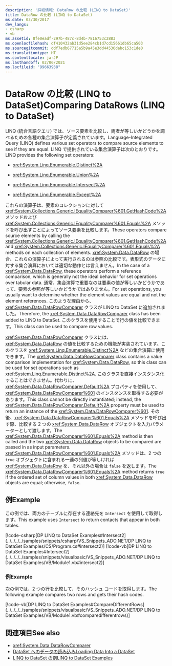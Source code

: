 ```yaml
---
description: '詳細情報: DataRow の比較 (LINQ to DataSet)'
title: DataRow の比較 (LINQ to DataSet)
ms.date: 03/30/2017
dev_langs:
- csharp
- vb
ms.assetid: 8fe0eadf-297b-487c-8d4b-7816753c2883
ms.openlocfilehash: df410432ab31d5ee284cb1d7cd15661db65ca503
ms.sourcegitcommit: ddf7edb67715a5b9a45e3dd44536dabc153c1de0
ms.translationtype: HT
ms.contentlocale: ja-JP
ms.lasthandoff: 02/06/2021
ms.locfileid: "99663938"
---
```

# <a name="comparing-datarows-linq-to-dataset"></a><span data-ttu-id="e7e97-103">DataRow の比較 (LINQ to DataSet)</span><span class="sxs-lookup"><span data-stu-id="e7e97-103">Comparing DataRows (LINQ to DataSet)</span></span>

<span data-ttu-id="e7e97-104">LINQ (統合言語クエリ) では、ソース要素を比較し、両者が等しいかどうかを調べるための各種の集合演算子が定義されています。</span><span class="sxs-lookup"><span data-stu-id="e7e97-104">Language-Integrated Query (LINQ) defines various set operators to compare source elements to see if they are equal.</span></span> <span data-ttu-id="e7e97-105">LINQ で提供されている集合演算子は次のとおりです。</span><span class="sxs-lookup"><span data-stu-id="e7e97-105">LINQ provides the following set operators:</span></span>  
  
- <xref:System.Linq.Enumerable.Distinct%2A>  
  
- <xref:System.Linq.Enumerable.Union%2A>  
  
- <xref:System.Linq.Enumerable.Intersect%2A>  
  
- <xref:System.Linq.Enumerable.Except%2A>  
  
 <span data-ttu-id="e7e97-106">これらの演算子は、要素のコレクションに対して <xref:System.Collections.Generic.IEqualityComparer%601.GetHashCode%2A> メソッドおよび <xref:System.Collections.Generic.IEqualityComparer%601.Equals%2A> メソッドを呼び出すことによってソース要素を比較します。</span><span class="sxs-lookup"><span data-stu-id="e7e97-106">These operators compare source elements by calling the <xref:System.Collections.Generic.IEqualityComparer%601.GetHashCode%2A> and <xref:System.Collections.Generic.IEqualityComparer%601.Equals%2A> methods on each collection of elements.</span></span> <span data-ttu-id="e7e97-107"><xref:System.Data.DataRow> の場合、これらの演算子によって実行されるのは参照の比較です。表形式のデータに対する集合演算においては適切な動作とは言えません。</span><span class="sxs-lookup"><span data-stu-id="e7e97-107">In the case of a <xref:System.Data.DataRow>, these operators perform a reference comparison, which is generally not the ideal behavior for set operations over tabular data.</span></span> <span data-ttu-id="e7e97-108">通常、集合演算で重要なのは要素の値が等しいかどうかであって、要素の参照が等しいかどうかではありません。</span><span class="sxs-lookup"><span data-stu-id="e7e97-108">For set operations, you usually want to determine whether the element values are equal and not the element references.</span></span> <span data-ttu-id="e7e97-109">このような理由から、<xref:System.Data.DataRowComparer> クラスが LINQ to DataSet に追加されました。</span><span class="sxs-lookup"><span data-stu-id="e7e97-109">Therefore, the <xref:System.Data.DataRowComparer> class has been added to LINQ to DataSet.</span></span> <span data-ttu-id="e7e97-110">このクラスを使用することで行の値を比較できます。</span><span class="sxs-lookup"><span data-stu-id="e7e97-110">This class can be used to compare row values.</span></span>  
  
 <span data-ttu-id="e7e97-111"><xref:System.Data.DataRowComparer> クラスには、<xref:System.Data.DataRow> の値を比較するための機能が実装されています。このクラスを <xref:System.Linq.Enumerable.Distinct%2A> などの集合演算に使用できます。</span><span class="sxs-lookup"><span data-stu-id="e7e97-111">The <xref:System.Data.DataRowComparer> class contains a value comparison implementation for <xref:System.Data.DataRow>, so this class can be used for set operations such as <xref:System.Linq.Enumerable.Distinct%2A>.</span></span> <span data-ttu-id="e7e97-112">このクラスを直接インスタンス化することはできません。代わりに、<xref:System.Data.DataRowComparer.Default%2A> プロパティを使用して、<xref:System.Data.DataRowComparer%601> のインスタンスを取得する必要があります。</span><span class="sxs-lookup"><span data-stu-id="e7e97-112">This class cannot be directly instantiated; instead, the <xref:System.Data.DataRowComparer.Default%2A> property must be used to return an instance of the <xref:System.Data.DataRowComparer%601>.</span></span> <span data-ttu-id="e7e97-113">その後、<xref:System.Data.DataRowComparer%601.Equals%2A> メソッドを呼び出す際、比較する 2 つの <xref:System.Data.DataRow> オブジェクトを入力パラメーターとして渡します。</span><span class="sxs-lookup"><span data-stu-id="e7e97-113">The <xref:System.Data.DataRowComparer%601.Equals%2A> method is then called and the two <xref:System.Data.DataRow> objects to be compared are passed in as input parameters.</span></span> <span data-ttu-id="e7e97-114"><xref:System.Data.DataRowComparer%601.Equals%2A> メソッドは、2 つの `true` オブジェクトに含まれる一連の列値が等しければ <xref:System.Data.DataRow> を、それ以外の場合は `false` を返します。</span><span class="sxs-lookup"><span data-stu-id="e7e97-114">The <xref:System.Data.DataRowComparer%601.Equals%2A> method returns `true` if the ordered set of column values in both <xref:System.Data.DataRow> objects are equal; otherwise, `false`.</span></span>  
  
## <a name="example"></a><span data-ttu-id="e7e97-115">例</span><span class="sxs-lookup"><span data-stu-id="e7e97-115">Example</span></span>  

 <span data-ttu-id="e7e97-116">この例では、両方のテーブルに存在する連絡先を `Intersect` を使用して取得します。</span><span class="sxs-lookup"><span data-stu-id="e7e97-116">This example uses `Intersect` to return contacts that appear in both tables.</span></span>  
  
 [!code-csharp[DP LINQ to DataSet Examples#Intersect2](../../../../samples/snippets/csharp/VS_Snippets_ADO.NET/DP LINQ to DataSet Examples/CS/Program.cs#intersect2)]
 [!code-vb[DP LINQ to DataSet Examples#Intersect2](../../../../samples/snippets/visualbasic/VS_Snippets_ADO.NET/DP LINQ to DataSet Examples/VB/Module1.vb#intersect2)]  
  
### <a name="example"></a><span data-ttu-id="e7e97-117">例</span><span class="sxs-lookup"><span data-stu-id="e7e97-117">Example</span></span>  

 <span data-ttu-id="e7e97-118">次の例では、2 つの行を比較して、そのハッシュ コードを取得します。</span><span class="sxs-lookup"><span data-stu-id="e7e97-118">The following example compares two rows and gets their hash codes.</span></span>  
  
 [!code-vb[DP LINQ to DataSet Examples#CompareDifferentRows](../../../../samples/snippets/visualbasic/VS_Snippets_ADO.NET/DP LINQ to DataSet Examples/VB/Module1.vb#comparedifferentrows)]  
  
## <a name="see-also"></a><span data-ttu-id="e7e97-119">関連項目</span><span class="sxs-lookup"><span data-stu-id="e7e97-119">See also</span></span>

- <xref:System.Data.DataRowComparer>
- [<span data-ttu-id="e7e97-120">DataSet へのデータの読み込み</span><span class="sxs-lookup"><span data-stu-id="e7e97-120">Loading Data Into a DataSet</span></span>](loading-data-into-a-dataset.md)
- [<span data-ttu-id="e7e97-121">LINQ to DataSet の例</span><span class="sxs-lookup"><span data-stu-id="e7e97-121">LINQ to DataSet Examples</span></span>](linq-to-dataset-examples.md)
